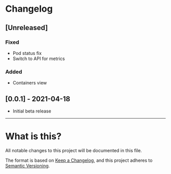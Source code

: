 # Changelog

## [Unreleased]

### Fixed

- Pod status fix
- Switch to API for metrics

### Added

- Containers view

## [0.0.1] - 2021-04-18

- Initial beta release

---

# What is this?

All notable changes to this project will be documented in this file.

The format is based on [Keep a Changelog](https://keepachangelog.com/en/1.0.0/),
and this project adheres to [Semantic Versioning](https://semver.org/spec/v2.0.0.html).
